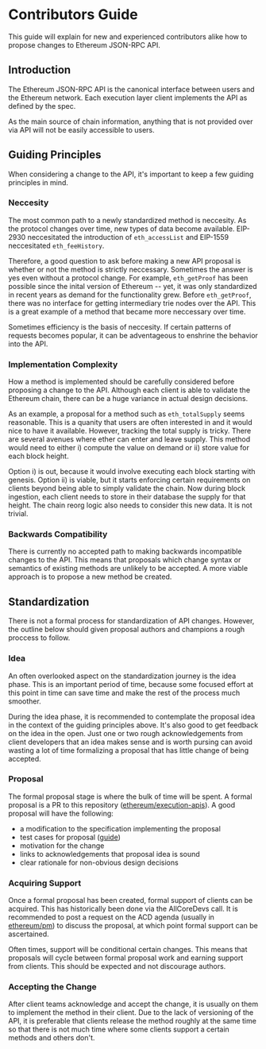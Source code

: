 # Contributors Guide

This guide will explain for new and experienced contributors alike how to
propose changes to Ethereum JSON-RPC API.

## Introduction

The Ethereum JSON-RPC API is the canonical interface between users and the
Ethereum network. Each execution layer client implements the API as defined by
the spec. 

As the main source of chain information, anything that is not
provided over via API will not be easily accessible to users. 

## Guiding Principles

When considering a change to the API, it's important to keep a few guiding
principles in mind.

### Neccesity

The most common path to a newly standardized method is neccesity. As the protocol
changes over time, new types of data become available. EIP-2930 neccesitated the
introduction of `eth_accessList` and EIP-1559 neccesitated `eth_feeHistory`.

Therefore, a good question to ask before making a new API proposal is whether
or not the method is strictly neccessary. Sometimes the answer is yes even
without a protocol change. For example, `eth_getProof` has been possible since
the inital version of Ethereum -- yet, it was only standardized in recent years
as demand for the functionality grew. Before `eth_getProof`, there was no
interface for getting intermediary trie nodes over the API. This is a great
example of a method that became more neccessary over time.

Sometimes efficiency is the basis of neccesity. If certain patterns of requests
becomes popular, it can be adventageous to enshrine the behavior into the API.


### Implementation Complexity

How a method is implemented should be carefully considered before proposing a
change to the API. Although each client is able to validate the Ethereum chain,
there can be a huge variance in actual design decisions.

As an example, a proposal for a method such as `eth_totalSupply` seems
reasonable. This is a quanity that users are often interested in and it would
nice to have it available. However, tracking the total supply is tricky. There
are several avenues where ether can enter and leave supply. This method would
need to either i) compute the value on demand or ii) store value for each block
height.

Option i) is out, because it would involve executing each block starting with
genesis. Option ii) is viable, but it starts enforcing certain requirements on
clients beyond being able to simply validate the chain. Now during block
ingestion, each client needs to store in their database the supply for that
height. The chain reorg logic also needs to consider this new data. It is not
trivial.

### Backwards Compatibility

There is currently no accepted path to making backwards incompatible changes to
the API. This means that proposals which change syntax or semantics of existing
methods are unlikely to be accepted. A more viable approach is to propose a new
method be created.

## Standardization

There is not a formal process for standardization of API changes. However, the
outline below should given proposal authors and champions a rough proccess to
follow.

### Idea

An often overlooked aspect on the standardization journey is the idea phase.
This is an important period of time, because some focused effort at this point
in time can save time and make the rest of the process much smoother.

During the idea phase, it is recommended to contemplate the proposal idea in
the context of the guiding principles above. It's also good to get feedback on
the idea in the open. Just one or two rough acknowledgements from client
developers that an idea makes sense and is worth pursing can avoid wasting a
lot of time formalizing a proposal that has little change of being accepted.

### Proposal

The formal proposal stage is where the bulk of time will be spent. A formal proposal
is a PR to this repository ([ethereum/execution-apis][execution-apis]). A good proposal
will have the following:

* a modification to the specification implementing the proposal
* test cases for proposal ([guide][test-gen])
* motivation for the change
* links to acknowledgements that proposal idea is sound
* clear rationale for non-obvious design decisions

### Acquiring Support

Once a formal proposal has been created, formal support of clients can be
acquired. This has historically been done via the AllCoreDevs call. It is
recommended to post a request on the ACD agenda (usually in [ethereum/pm][pm])
to discuss the proposal, at which point formal support can be ascertained.

Often times, support will be conditional certain changes. This means that
proposals will cycle between formal proposal work and earning support from
clients. This should be expected and not discourage authors.

### Accepting the Change

After client teams acknowledge and accept the change, it is usually on them to
implement the method in their client. Due to the lack of versioning of the API,
it is preferable that clients release the method roughly at the same time so
that there is not much time where some clients support a certain methods and
others don't.


[execution-apis]: https://github.com/ethereum/execution-apis
[pm]: https://github.com/ethereum/pm
[test-gen]: ../tests/README.md
